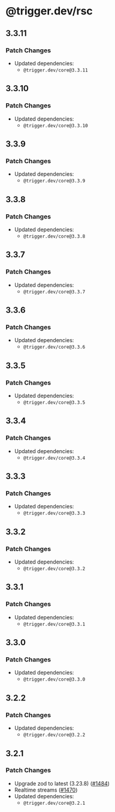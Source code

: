 # @trigger.dev/rsc

## 3.3.11

### Patch Changes

- Updated dependencies:
  - `@trigger.dev/core@3.3.11`

## 3.3.10

### Patch Changes

- Updated dependencies:
  - `@trigger.dev/core@3.3.10`

## 3.3.9

### Patch Changes

- Updated dependencies:
  - `@trigger.dev/core@3.3.9`

## 3.3.8

### Patch Changes

- Updated dependencies:
  - `@trigger.dev/core@3.3.8`

## 3.3.7

### Patch Changes

- Updated dependencies:
  - `@trigger.dev/core@3.3.7`

## 3.3.6

### Patch Changes

- Updated dependencies:
  - `@trigger.dev/core@3.3.6`

## 3.3.5

### Patch Changes

- Updated dependencies:
  - `@trigger.dev/core@3.3.5`

## 3.3.4

### Patch Changes

- Updated dependencies:
  - `@trigger.dev/core@3.3.4`

## 3.3.3

### Patch Changes

- Updated dependencies:
  - `@trigger.dev/core@3.3.3`

## 3.3.2

### Patch Changes

- Updated dependencies:
  - `@trigger.dev/core@3.3.2`

## 3.3.1

### Patch Changes

- Updated dependencies:
  - `@trigger.dev/core@3.3.1`

## 3.3.0

### Patch Changes

- Updated dependencies:
  - `@trigger.dev/core@3.3.0`

## 3.2.2

### Patch Changes

- Updated dependencies:
  - `@trigger.dev/core@3.2.2`

## 3.2.1

### Patch Changes

- Upgrade zod to latest (3.23.8) ([#1484](https://github.com/triggerdotdev/trigger.dev/pull/1484))
- Realtime streams ([#1470](https://github.com/triggerdotdev/trigger.dev/pull/1470))
- Updated dependencies:
  - `@trigger.dev/core@3.2.1`
